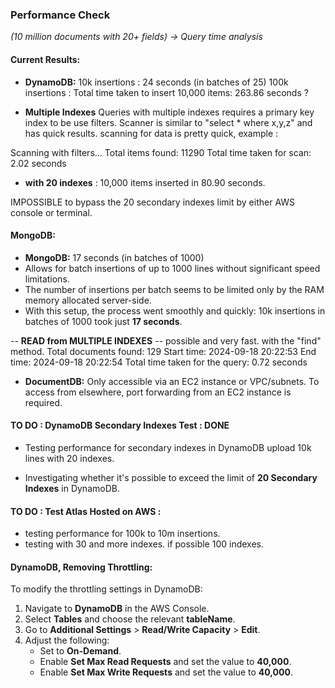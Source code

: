 ### Performance Check
*(10 million documents with 20+ fields) -> Query time analysis*

#### Current Results:
  

  - **DynamoDB:** 
                  10k insertions : 24 seconds (in batches of 25)
                  100k insertions : Total time taken to insert 10,000 items: 263.86 seconds ?

                
  - **Multiple Indexes** 
  Queries with multiple indexes requires a primary key index to be use filters.
  Scanner is similar to "select * where x,y,z" and has quick results.
  scanning for data is pretty quick, example :

  Scanning with filters...
  Total items found: 11290
  Total time taken for scan: 2.02 seconds
  

  - **with 20 indexes** : 10,000 items inserted in 80.90 seconds.
 
  IMPOSSIBLE to bypass the 20 secondary indexes limit by either AWS console or terminal.




#### MongoDB: 
- **MongoDB:** 17 seconds (in batches of 1000)
- Allows for batch insertions of up to 1000 lines without significant speed limitations.
- The number of insertions per batch seems to be limited only by the RAM memory allocated server-side.
- With this setup, the process went smoothly and quickly: 10k insertions in batches of 1000 took just **17 seconds**.

-- **READ from MULTIPLE INDEXES** --
possible and very fast. with the "find" method.
Total documents found: 129
Start time: 2024-09-18 20:22:53
End time: 2024-09-18 20:22:54
Total time taken for the query: 0.72 seconds

- **DocumentDB:** Only accessible via an EC2 instance or VPC/subnets. To access from elsewhere, port forwarding from an EC2 instance is required.


#### TO DO : DynamoDB Secondary Indexes Test : DONE
- Testing performance for secondary indexes in DynamoDB upload 10k lines with 20 indexes.

- Investigating whether it's possible to exceed the limit of **20 Secondary Indexes** in DynamoDB.

#### TO DO :  Test Atlas Hosted on AWS :
- testing performance for 100k to 10m insertions.
- testing with 30 and more indexes. if possible 100 indexes.


#### DynamoDB, Removing Throttling:
To modify the throttling settings in DynamoDB:
1. Navigate to **DynamoDB** in the AWS Console.
2. Select **Tables** and choose the relevant **tableName**.
3. Go to **Additional Settings** > **Read/Write Capacity** > **Edit**.
4. Adjust the following:
   - Set to **On-Demand**.
   - Enable **Set Max Read Requests** and set the value to **40,000**.
   - Enable **Set Max Write Requests** and set the value to **40,000**.